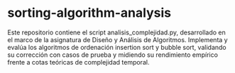# sorting-algorithm-analysis
Este repositorio contiene el script analisis_complejidad.py, desarrollado en el marco de la asignatura de Diseño y Análisis de Algoritmos. Implementa y evalúa los algoritmos de ordenación insertion sort y bubble sort, validando su corrección con casos de prueba y midiendo su rendimiento empírico frente a cotas teóricas de complejidad temporal.
